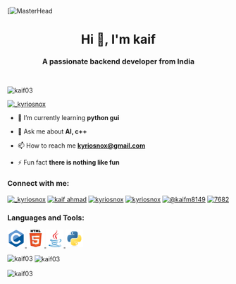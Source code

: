 [![MasterHead](https://1.bp.blogspot.com/-7A4WynwLsMw/XbBpCXG8fHI/AAAAAAAAMt4/uOa1bpLskYgrwGbllhSu2SDj_Mig8SXJQCLcBGAsYHQ/s1600/2000_600px.gif)
<h1 align="center">Hi 👋, I'm kaif</h1>
<h3 align="center">A passionate backend developer from India</h3>
<img align="right alt="Coding" width=400 sec="https://tenor.com/view/johan-liebert-gif-26526140">

<p align="left"> <img src="https://komarev.com/ghpvc/?username=kaif03&label=Profile%20views&color=0e75b6&style=flat" alt="kaif03" /> </p>

<p align="left"> <a href="https://twitter.com/_kyriosnox" target="blank"><img src="https://img.shields.io/twitter/follow/_kyriosnox?logo=twitter&style=for-the-badge" alt="_kyriosnox" /></a> </p>

- 🌱 I’m currently learning **python gui**

- 💬 Ask me about **AI, c++**

- 📫 How to reach me **kyriosnox@gmail.com**

- ⚡ Fun fact **there is nothing like fun**

<h3 align="left">Connect with me:</h3>
<p align="left">
<a href="https://twitter.com/_kyriosnox" target="blank"><img align="center" src="https://raw.githubusercontent.com/rahuldkjain/github-profile-readme-generator/master/src/images/icons/Social/twitter.svg" alt="_kyriosnox" height="30" width="40" /></a>
<a href="https://linkedin.com/in/kaif ahmad" target="blank"><img align="center" src="https://raw.githubusercontent.com/rahuldkjain/github-profile-readme-generator/master/src/images/icons/Social/linked-in-alt.svg" alt="kaif ahmad" height="30" width="40" /></a>
<a href="https://instagram.com/kyriosnox" target="blank"><img align="center" src="https://raw.githubusercontent.com/rahuldkjain/github-profile-readme-generator/master/src/images/icons/Social/instagram.svg" alt="kyriosnox" height="30" width="40" /></a>
<a href="https://www.youtube.com/c/kyriosnox" target="blank"><img align="center" src="https://raw.githubusercontent.com/rahuldkjain/github-profile-readme-generator/master/src/images/icons/Social/youtube.svg" alt="kyriosnox" height="30" width="40" /></a>
<a href="https://www.hackerrank.com/@kaifm8149" target="blank"><img align="center" src="https://raw.githubusercontent.com/rahuldkjain/github-profile-readme-generator/master/src/images/icons/Social/hackerrank.svg" alt="@kaifm8149" height="30" width="40" /></a>
<a href="https://discord.gg/7682" target="blank"><img align="center" src="https://raw.githubusercontent.com/rahuldkjain/github-profile-readme-generator/master/src/images/icons/Social/discord.svg" alt="7682" height="30" width="40" /></a>
</p>

<h3 align="left">Languages and Tools:</h3>
<p align="left"> <a href="https://www.cprogramming.com/" target="_blank" rel="noreferrer"> <img src="https://raw.githubusercontent.com/devicons/devicon/master/icons/c/c-original.svg" alt="c" width="40" height="40"/> </a> <a href="https://www.w3.org/html/" target="_blank" rel="noreferrer"> <img src="https://raw.githubusercontent.com/devicons/devicon/master/icons/html5/html5-original-wordmark.svg" alt="html5" width="40" height="40"/> </a> <a href="https://www.java.com" target="_blank" rel="noreferrer"> <img src="https://raw.githubusercontent.com/devicons/devicon/master/icons/java/java-original.svg" alt="java" width="40" height="40"/> </a> <a href="https://www.python.org" target="_blank" rel="noreferrer"> <img src="https://raw.githubusercontent.com/devicons/devicon/master/icons/python/python-original.svg" alt="python" width="40" height="40"/> </a> </p>

<p><img align="left" src="https://github-readme-stats.vercel.app/api/top-langs?username=kaif03&show_icons=true&locale=en&layout=compact" alt="kaif03" /></p>

<p>&nbsp;<img align="center" src="https://github-readme-stats.vercel.app/api?username=kaif03&show_icons=true&locale=en" alt="kaif03" /></p>

<p><img align="center" src="https://github-readme-streak-stats.herokuapp.com/?user=kaif03&" alt="kaif03" /></p>
